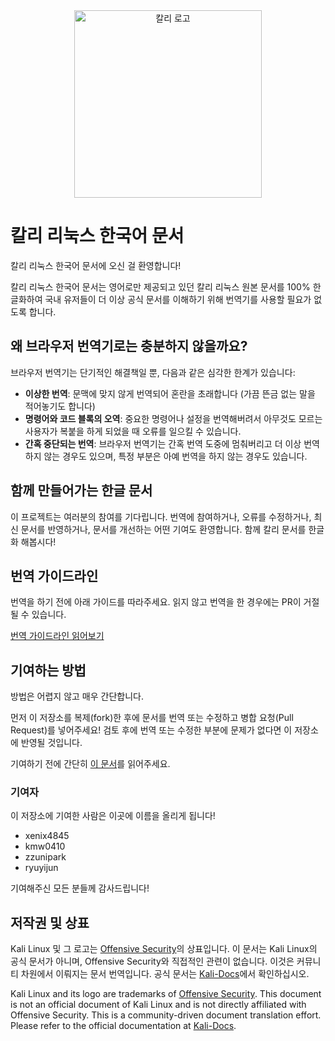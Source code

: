 <div style="text-align: center;">
  <img src="https://www.kali.org/docs/policy/trademark/kali-tm.png" alt="칼리 로고" width="300" />
</div>

# 칼리 리눅스 한국어 문서

칼리 리눅스 한국어 문서에 오신 걸 환영합니다!

칼리 리눅스 한국어 문서는 영어로만 제공되고 있던 칼리 리눅스 원본 문서를 100% 한글화하여 국내 유저들이 더 이상 공식 문서를 이해하기 위해 번역기를 사용할 필요가 없도록 합니다.

## 왜 브라우저 번역기로는 충분하지 않을까요?

브라우저 번역기는 단기적인 해결책일 뿐, 다음과 같은 심각한 한계가 있습니다:

- **이상한 번역**: 문맥에 맞지 않게 번역되어 혼란을 초래합니다 (가끔 뜬금 없는 말을 적어놓기도 합니다)
- **명령어와 코드 블록의 오역**: 중요한 명령어나 설정을 번역해버려서 아무것도 모르는 사용자가 복붙을 하게 되었을 때 오류를 일으킬 수 있습니다.
- **간혹 중단되는 번역**: 브라우저 번역기는 간혹 번역 도중에 멈춰버리고 더 이상 번역하지 않는 경우도 있으며, 특정 부분은 아예 번역을 하지 않는 경우도 있습니다.

## 함께 만들어가는 한글 문서

이 프로젝트는 여러분의 참여를 기다립니다. 번역에 참여하거나, 오류를 수정하거나, 최신 문서를 반영하거나, 문서를 개선하는 어떤 기여도 환영합니다. 함께 칼리 문서를 한글화 해봅시다!

## 번역 가이드라인

번역을 하기 전에 아래 가이드를 따라주세요. 읽지 않고 번역을 한 경우에는 PR이 거절될 수 있습니다.

[번역 가이드라인 읽어보기](./TRANSLATE_GUIDELINE.md)

## 기여하는 방법

방법은 어렵지 않고 매우 간단합니다.

먼저 이 저장소를 복제(fork)한 후에 문서를 번역 또는 수정하고 병합 요청(Pull Request)를 넣어주세요! 검토 후에 번역 또는 수정한 부분에 문제가 없다면 이 저장소에 반영될 것입니다.

기여하기 전에 간단히 [이 문서](https://github.com/KRFOSS/kali-docs/wiki/%ED%94%84%EB%A1%9C%EC%A0%9D%ED%8A%B8%EC%97%90-%EC%B0%B8%EC%97%AC%ED%95%98%EA%B8%B0)를 읽어주세요.

### 기여자
이 저장소에 기여한 사람은 이곳에 이름을 올리게 됩니다! 
- xenix4845
- kmw0410
- zzunipark
- ryuyijun

기여해주신 모든 분들께 감사드립니다!

## 저작권 및 상표

Kali Linux 및 그 로고는 [Offensive Security](https://www.offensive-security.com/)의 상표입니다. 이 문서는 Kali Linux의 공식 문서가 아니며, Offensive Security와 직접적인 관련이 없습니다. 이것은 커뮤니티 차원에서 이뤄지는 문서 번역입니다. 공식 문서는 [Kali-Docs](https://www.kali.org/docs/)에서 확인하십시오.

Kali Linux and its logo are trademarks of [Offensive Security](https://www.offensive-security.com/). This document is not an official document of Kali Linux and is not directly affiliated with Offensive Security. This is a community-driven document translation effort. Please refer to the official documentation at [Kali-Docs](https://www.kali.org/docs/).

